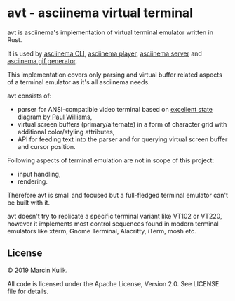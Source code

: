 # avt - asciinema virtual terminal

avt is asciinema's implementation of virtual terminal emulator written in Rust.

It is used by [asciinema CLI](https://github.com/asciinema/asciinema),
[asciinema player](https://github.com/asciinema/asciinema-player), [asciinema
server](https://github.com/asciinema/asciinema-server) and [asciinema gif
generator](https://github.com/asciinema/agg).

This implementation covers only parsing and virtual buffer related aspects of a
terminal emulator as it's all asciinema needs.

avt consists of:

- parser for ANSI-compatible video terminal based on [excellent state diagram by Paul Williams](https://www.vt100.net/emu/dec_ansi_parser),
- virtual screen buffers (primary/alternate) in a form of character grid with additional color/styling attributes,
- API for feeding text into the parser and for querying virtual screen buffer and cursor position.

Following aspects of terminal emulation are not in scope of this project:

- input handling,
- rendering.

Therefore avt is small and focused but a full-fledged terminal emulator can't be
built with it.

avt doesn't try to replicate a specific terminal variant like VT102 or VT220, however
it implements most control sequences found in modern terminal emulators
like xterm, Gnome Terminal, Alacritty, iTerm, mosh etc.

## License

© 2019 Marcin Kulik.

All code is licensed under the Apache License, Version 2.0. See LICENSE file for details.
